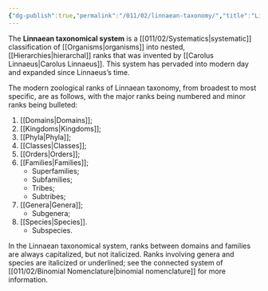 ```yaml
---
{"dg-publish":true,"permalink":"/011/02/linnaean-taxonomy/","title":"Linnaean Taxonomy","tags":["BIOL422"],"noteIcon":"1","created":"2024-09-26T13:45:04.099-07:00","updated":"2024-09-26T15:20:44.971-07:00"}
---
```


The **Linnaean taxonomical system** is a [[011/02/Systematics\|systematic]] classification of [[Organisms\|organisms]] into nested, [[Hierarchies\|hierarchal]] ranks that was invented by [[Carolus Linnaeus\|Carolus Linnaeus]]. This system has pervaded into modern day and expanded since Linnaeus’s time.

The modern zoological ranks of Linnaean taxonomy, from broadest to most specific, are as follows, with the major ranks being numbered and minor ranks being bulleted:
1. [[Domains\|Domains]];
2. [[Kingdoms\|Kingdoms]];
3. [[Phyla\|Phyla]];
4. [[Classes\|Classes]];
5. [[Orders\|Orders]];
6. [[Families\|Families]];
	- Superfamilies;
	- Subfamilies;
	- Tribes;
	- Subtribes;
7. [[Genera\|Genera]];
	- Subgenera;
8. [[Species\|Species]].
	- Subspecies.

In the Linnaean taxonomical system, ranks between domains and families are always capitalized, but not italicized. Ranks involving genera and species are italicized or underlined; see the connected system of [[011/02/Binomial Nomenclature\|binomial nomenclature]] for more information.